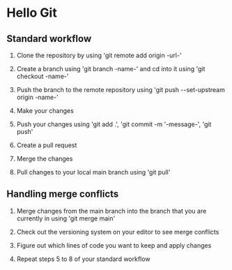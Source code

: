 # Hello Git

## Standard workflow
1) Clone the repository by using 'git remote add origin -url-'

2) Create a branch using 'git branch -name-' and cd into it using 'git checkout -name-'

3) Push the branch to the remote repository using 'git push --set-upstream origin -name-'

4) Make your changes

5) Push your changes using 'git add .', 'git commit -m  '-message-', 'git push'

6) Create a pull request

7) Merge the changes

8) Pull changes to your local main branch using 'git pull'

## Handling merge conflicts
1) Merge changes from the main branch into the branch that you are currently in using 'git merge main'

2) Check out the versioning system on your editor to see merge conflicts

3) Figure out which lines of code you want to keep and apply changes

4) Repeat steps 5 to 8 of your standard workflow